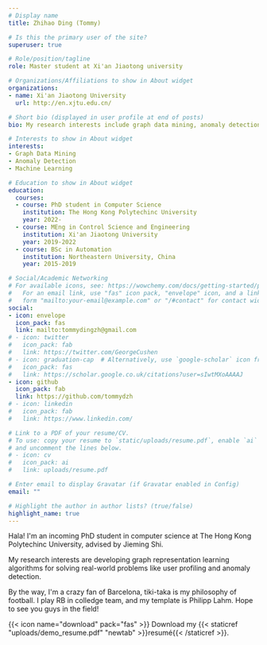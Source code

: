 ```yaml
---
# Display name
title: Zhihao Ding (Tommy)

# Is this the primary user of the site?
superuser: true

# Role/position/tagline
role: Master student at Xi'an Jiaotong university

# Organizations/Affiliations to show in About widget
organizations:
- name: Xi'an Jiaotong University
  url: http://en.xjtu.edu.cn/

# Short bio (displayed in user profile at end of posts)
bio: My research interests include graph data mining, anomaly detection, and so on.

# Interests to show in About widget
interests:
- Graph Data Mining
- Anomaly Detection
- Machine Learning

# Education to show in About widget
education:
  courses:
  - course: PhD student in Computer Science
    institution: The Hong Kong Polytechinc University
    year: 2022-
  - course: MEng in Control Science and Engineering
    institution: Xi'an Jiaotong University
    year: 2019-2022
  - course: BSc in Automation
    institution: Northeastern University, China
    year: 2015-2019

# Social/Academic Networking
# For available icons, see: https://wowchemy.com/docs/getting-started/page-builder/#icons
#   For an email link, use "fas" icon pack, "envelope" icon, and a link in the
#   form "mailto:your-email@example.com" or "/#contact" for contact widget.
social:
- icon: envelope
  icon_pack: fas
  link: mailto:tommydingzh@gmail.com
# - icon: twitter
#   icon_pack: fab
#   link: https://twitter.com/GeorgeCushen
# - icon: graduation-cap  # Alternatively, use `google-scholar` icon from `ai` icon pack
#   icon_pack: fas
#   link: https://scholar.google.co.uk/citations?user=sIwtMXoAAAAJ
- icon: github
  icon_pack: fab
  link: https://github.com/tommydzh
# - icon: linkedin
#   icon_pack: fab
#   link: https://www.linkedin.com/

# Link to a PDF of your resume/CV.
# To use: copy your resume to `static/uploads/resume.pdf`, enable `ai` icons in `params.toml`, 
# and uncomment the lines below.
# - icon: cv
#   icon_pack: ai
#   link: uploads/resume.pdf

# Enter email to display Gravatar (if Gravatar enabled in Config)
email: ""

# Highlight the author in author lists? (true/false)
highlight_name: true
---
```

Hala! I'm an incoming PhD student in computer science at The Hong Kong Polytechinc University, advised by Jieming Shi.

My research interests are developing graph representation learning algorithms for solving real-world problems like user profiling and anomaly detection.

By the way, I'm a crazy fan of Barcelona, tiki-taka is my philosophy of football. I play RB in colledge team, and my template is Philipp Lahm. Hope to see you guys in the field!

{{< icon name="download" pack="fas" >}} Download my {{< staticref "uploads/demo_resume.pdf" "newtab" >}}resumé{{< /staticref >}}.
